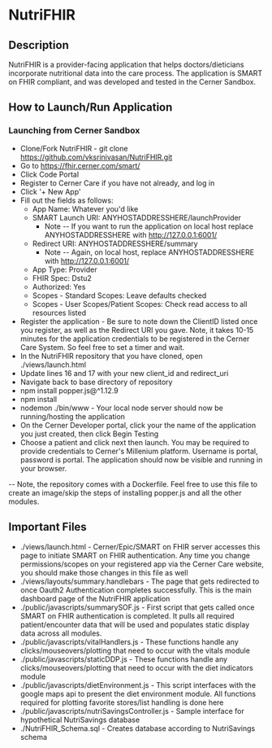 # NutriFHIR

## Description

NutriFHIR is a provider-facing application that helps doctors/dieticians incorporate nutritional data into the care process. 
The application is SMART on FHIR compliant, and was developed and tested in the Cerner Sandbox.

## How to Launch/Run Application

### Launching from Cerner Sandbox

* Clone/Fork NutriFHIR - git clone https://github.com/vksrinivasan/NutriFHIR.git
* Go to https://fhir.cerner.com/smart/
* Click Code Portal
* Register to Cerner Care if you have not already, and log in
* Click '+ New App'
* Fill out the fields as follows:
  * App Name: Whatever you'd like
  * SMART Launch URI: ANYHOSTADDRESSHERE/launchProvider 
    * Note -- If you want to run the application on local host replace ANYHOSTADDRESSHERE with http://127.0.0.1:6001/
  * Redirect URI: ANYHOSTADDRESSHERE/summary
    * Note -- Again, on local host, replace ANYHOSTADDRESSHERE with http://127.0.0.1:6001/
  * App Type: Provider
  * FHIR Spec: Dstu2
  * Authorized: Yes
  * Scopes - Standard Scopes: Leave defaults checked
  * Scopes - User Scopes/Patient Scopes: Check read access to all resources listed
* Register the application - Be sure to note down the ClientID listed once you register, as well as the Redirect URI you gave. Note, 
it takes 10-15 minutes for the application credentials to be registered in the Cerner Care System. So feel free to set a timer and wait.
* In the NutriFHIR repository that you have cloned, open ./views/launch.html
* Update lines 16 and 17 with your new client_id and redirect_uri
* Navigate back to base directory of repository
* npm install popper.js@^1.12.9
* npm install
* nodemon ./bin/www - Your local node server should now be running/hosting the application
* On the Cerner Developer portal, click your the name of the application you just created, then click Begin Testing
* Choose a patient and click next then launch. You may be required to provide credentials to Cerner's Millenium platform. Username is 
portal, password is portal. The application should now be visible and running in your browser.

-- Note, the repository comes with a Dockerfile. Feel free to use this file to create an image/skip the steps of installing popper.js 
and all the other modules.

## Important Files

* ./views/launch.html - Cerner/Epic/SMART on FHIR server accesses this page to initiate SMART on FHIR authentication. Any time you 
change permissions/scopes on your registered app via the Cerner Care website, you should make those changes in this file as well
* ./views/layouts/summary.handlebars - The page that gets redirected to once Oauth2 Authentication completes successfully. This is 
the main dashboard page of the NutriFHIR application
* ./public/javascripts/summarySOF.js - First script that gets called once SMART on FHIR authentication is completed. It pulls all 
required patient/encounter data that will be used and populates static display data across all modules.
* ./public/javascripts/vitalHandlers.js - These functions handle any clicks/mouseovers/plotting that need to occur with the vitals 
module 
* ./public/javascripts/staticDDP.js - These functions handle any clicks/mouseovers/plotting that need to occur with the diet 
indicators module
* ./public/javascripts/dietEnvironment.js - This script interfaces with the google maps api to present the diet environment module. 
All functions required for plotting favorite stores/list handling is done here
* ./public/javascripts/nutriSavingsController.js - Sample interface for hypothetical NutriSavings database
* ./NutriFHIR_Schema.sql - Creates database according to NutriSavings schema
